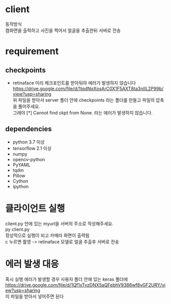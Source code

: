 # client
동작방식  
캠화면을 출력하고 사진을 찍어서 얼굴을 추출한뒤 서버로 전송  

# requirement
## checkpoints 
* retinaface
미리 체크포인트를 받아둬야 에러가 발생하지 않습니다   
https://drive.google.com/file/d/1tqdNqXosArC0X1F5AXT8ta3nIIL2P99b/view?usp=sharing  
위 파일을 받아서 server 폴더 안에 checkpoints 라는 폴더를 만들고 파일의 압축을 풀어주세요.  
그래야 [*] Cannot find ckpt from None. 라는 에러가 발생하지 않습니다.
## dependencies
* python 3.7 이상
* tensorflow 2.1 이상
* numpy
* opencv-python
* PyYAML
* tqdm
* Pillow
* Cython
* ipython

# 클라이언트 실행
client.py 안에 있는 myurl을 서버의 주소로 작성해주세요.  
py client.py   
정상적으로 실행이 되고 카메라 화면이 출력됨  
c 누르면 촬영 -> retinaface 모델로 얼굴 추출후 서버로 전송

# 에러 발생 대응
혹시 실행 에러가 발생할 경우 사용자 폴더 안에 있는 keras 폴더에  
https://drive.google.com/file/d/1Qf1xTvzDNX5aQFebhV9386wf8vGF2URY/view?usp=sharing  
이 파일을 받아서 넣어주면 된다
